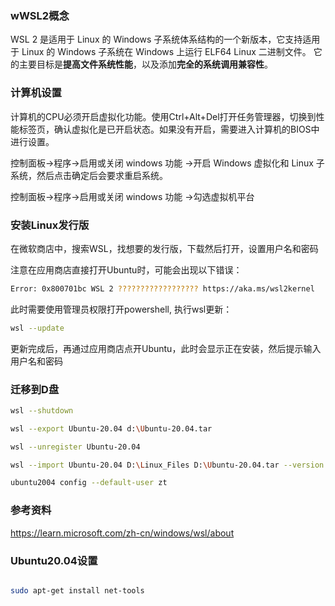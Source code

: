 ### wWSL2概念

WSL 2 是适用于 Linux 的 Windows 子系统体系结构的一个新版本，它支持适用于 Linux 的 Windows 子系统在 Windows 上运行 ELF64 Linux 二进制文件。 它的主要目标是**提高文件系统性能**，以及添加**完全的系统调用兼容性**。





### 计算机设置



计算机的CPU必须开启虚拟化功能。使用Ctrl+Alt+Del打开任务管理器，切换到性能标签页，确认虚拟化是已开启状态。如果没有开启，需要进入计算机的BIOS中进行设置。



控制面板->程序->启用或关闭 windows 功能 ->开启 Windows 虚拟化和 Linux 子系统，然后点击确定后会要求重启系统。

控制面板->程序->启用或关闭 windows 功能 ->勾选虚拟机平台







### 安装Linux发行版



在微软商店中，搜索WSL，找想要的发行版，下载然后打开，设置用户名和密码



注意在应用商店直接打开Ubuntu时，可能会出现以下错误：

```bash
Error: 0x800701bc WSL 2 ?????????????????? https://aka.ms/wsl2kernel
```

此时需要使用管理员权限打开powershell, 执行wsl更新：

```bash
wsl --update
```



更新完成后，再通过应用商店点开Ubuntu，此时会显示正在安装，然后提示输入用户名和密码







### 迁移到D盘



```bash
wsl --shutdown

wsl --export Ubuntu-20.04 d:\Ubuntu-20.04.tar

wsl --unregister Ubuntu-20.04

wsl --import Ubuntu-20.04 D:\Linux_Files D:\Ubuntu-20.04.tar --version 2

ubuntu2004 config --default-user zt
```





### 参考资料

https://learn.microsoft.com/zh-cn/windows/wsl/about







### Ubuntu20.04设置





```bash

sudo apt-get install net-tools
```

